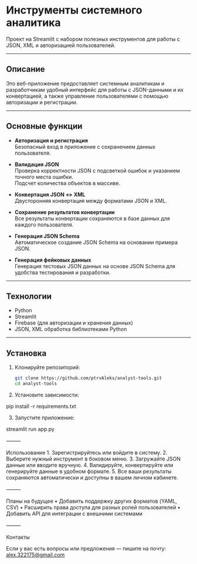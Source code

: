 # Инструменты системного аналитика

Проект на Streamlit с набором полезных инструментов для работы с JSON, XML и авторизацией пользователей.

---

## Описание

Это веб-приложение предоставляет системным аналитикам и разработчикам удобный интерфейс для работы с JSON-данными и их конвертацией, а также управление пользователями с помощью авторизации и регистрации.

---

## Основные функции

- **Авторизация и регистрация**  
  Безопасный вход в приложение с сохранением данных пользователя.

- **Валидация JSON**  
  Проверка корректности JSON с подсветкой ошибок и указанием точного места ошибки.  
  Подсчет количества объектов в массиве.

- **Конвертация JSON ↔ XML**  
  Двусторонняя конвертация между форматами JSON и XML.

- **Сохранение результатов конвертации**  
  Все результаты конвертации сохраняются в базе данных для каждого пользователя.

- **Генерация JSON Schema**  
  Автоматическое создание JSON Schema на основании примера JSON.

- **Генерация фейковых данных**  
  Генерация тестовых JSON данных на основе JSON Schema для удобства тестирования и разработки.

---

## Технологии

- Python  
- Streamlit  
- Firebase (для авторизации и хранения данных)  
- JSON, XML обработка библиотеками Python

---

## Установка

1. Клонируйте репозиторий:

   ```bash
   git clone https://github.com/ptrvAleks/analyst-tools.git
   cd analyst-tools


2.	Установите зависимости:

pip install -r requirements.txt


3.	Запустите приложение:

streamlit run app.py



⸻

Использование
	1.	Зарегистрируйтесь или войдите в систему.
	2.	Выберите нужный инструмент в боковом меню.
	3.	Загружайте JSON данные или вводите вручную.
	4.	Валидируйте, конвертируйте или генерируйте данные в удобном формате.
	5.	Все ваши результаты сохраняются автоматически и доступны в вашем личном кабинете.


⸻

Планы на будущее
	•	Добавить поддержку других форматов (YAML, CSV)
	•	Расширить права доступа для разных ролей пользователей
	•	Добавить API для интеграции с внешними системами

⸻

Контакты

Если у вас есть вопросы или предложения — пишите на почту: alex.322175@gmail.com

